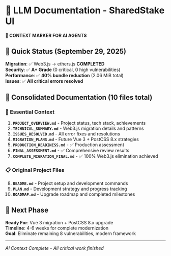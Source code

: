 # 🤖 LLM Documentation - SharedStake UI

**📍 CONTEXT MARKER FOR AI AGENTS**

## 🎯 Quick Status (September 29, 2025)

**Migration**: ✅ Web3.js → ethers.js **COMPLETED**  
**Security**: ✅ **A+ Grade** (0 critical, 0 high vulnerabilities)  
**Performance**: ✅ **40% bundle reduction** (2.06 MiB total)  
**Issues**: ✅ **All critical errors resolved**

## 📁 Consolidated Documentation (10 files total)

### 🎯 Essential Context
1. **`PROJECT_OVERVIEW.md`** - Project status, tech stack, achievements
2. **`TECHNICAL_SUMMARY.md`** - Web3.js migration details and patterns
3. **`ISSUES_RESOLVED.md`** - All error fixes and resolutions
4. **`MIGRATION_PLANS.md`** - Future Vue 3 + PostCSS 8.x strategies
5. **`PRODUCTION_READINESS.md`** - ✅ Production assessment
6. **`FINAL_ASSESSMENT.md`** - ✅ Comprehensive review results
7. **`COMPLETE_MIGRATION_FINAL.md`** - ✅ 100% Web3.js elimination achieved

### 📋 Original Project Files  
8. **`README.md`** - Project setup and development commands
9. **`PLAN.md`** - Development strategy and progress tracking
10. **`ROADMAP.md`** - Upgrade roadmap and completed milestones

## 🚀 Next Phase

**Ready For**: Vue 3 migration + PostCSS 8.x upgrade  
**Timeline**: 4-6 weeks for complete modernization  
**Goal**: Eliminate remaining 8 vulnerabilities, modern framework

---
*AI Context Complete - All critical work finished*
